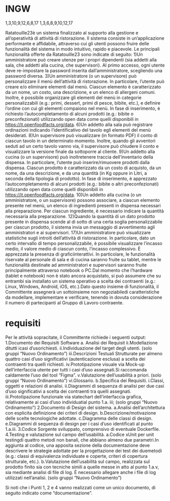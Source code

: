 # INGW
1,3,10,9,12,6,8,17
1,3,6,8,9,10,12,17

Ratatouille23è  un   sistema  finalizzato  al  supporto  alla  gestione  e  all’operatività  di  attività  di ristorazione. Il sistema consiste in un’applicazione performante e affidabile,  attraverso  cui  gli  utenti possono fruire delle funzionalità del sistema in modo intuitivo, rapido e piacevole. Le principali funzionalità offerte da Ratatouille23 sono indicate di seguito:
1)Un amministratore può creare utenze per i propri dipendenti (sia addetti alla sala, che addetti alla  cucina,  che  supervisori).  Al  primo  accesso,  ogni  utente  deve  re-impostare  la  password inserita dall’amministratore, scegliendo una password diversa.
3)Un amministratore (o un supervisore) può personalizzare il menù dell’attività di ristorazione. In particolare,  l’utente  può  creare  e/o  eliminare  elementi  dal  menù.  Ciascun  elemento  è caratterizzato da un nome, un costo, una descrizione, e un elenco di allergeni comuni. Inoltre, è possibile organizzare gli elementi del menù in categorie personalizzabili (e.g.: primi, dessert, primi di pesce, bibite, etc.), e definire l’ordine con cui gli elementi compaiono nel menù. In fase di  inserimento,  è  richiesto  l’autocompletamento    di    alcuni    prodotti    (e.g.:    bibite    o preconfezionati) utilizzando open data come quelli disponibili in https://it.openfoodfacts.org/data.
6)Un addetto alla sala può registrare ordinazioni indicando l’identificativo del tavolo egli elementi del menù desiderati.
8)Un supervisore può visualizzare (in formato PDF) il conto di ciascun tavolo in un determinato momento. Inoltre, quando gli avventori seduti ad un certo tavolo vanno via, il supervisore può chiudere il conto e visualizzare la versione finale da sottoporre al cliente.
9)Un  addetto  alla  cucina  (o  un  supervisore)  può  inoltretenere traccia dell’inventario della dispensa. In particolare, l’utente può inserire/rimuovere prodotti dalla dispensa. Ciascun prodotto  è  caratterizzato  da  un  costo  di  acquisto,  da  un  nome,  da  una  descrizione,  e  da  una quantità (in Kg oppure in Litri, a seconda della tipologia di prodotto). In fase di inserimento, è apprezzato  l’autocompletamento  di  alcuni  prodotti  (e.g.:  bibite  o  altri  preconfezionati) utilizzando open data come quelli disponibili in https://it.openfoodfacts.org/data.
10)Un  addetto  alla  cucina  (o  un  amministratore,  o  un  supervisore)  possono  associare,  a  ciascun elemento  presente  nel  menù,  un  elenco  di  ingredienti  presenti  in  dispensa  necessari  alla preparazione.  Per  ciascun  ingrediente,  è  necessario  indicare  la  quantità  necessaria  alla preparazione.
12)Quando  la  quantità  di  un  dato  prodotto  presente  in  dispensa  scende  al  di  sotto  di  una  certa soglia personalizzabile per ciascun prodotto, il sistema invia un messaggio di avvertimento agli amministratori e ai supervisori.
17)Un  amministratore  può  visualizzare  statistiche sugli introiti dell’attività di ristorazione. In particolare, dato un certo intervallo di tempo personalizzabile, è possibile visualizzare l’incasso medio, il valore medio di ciascun conto, l’incasso complessivo. È apprezzata la presenza di graficiinterattivi.
In particolare, le funzionalità riservate al personale di sala e di cucina saranno fruite su tablet, mentre  le funzionalità  destinate  ad  amministratori  e  supervisori  saranno  fruite  principalmente  attraverso notebook o PC.Dal momento che l’hardware (tablet e notebook) non è stato ancora acquistato, si può assumere  che  su  entrambi  sia  installato  un  sistema  operativo  a  scelta  dei  contraenti  (e.g.:  Linux, Windows, Android, iOS, etc.).Dato  questo  insieme  di  funzionalità,  il  Committente  assegnerà  un  sottoinsieme non  negoziabiledi caratteristiche da modellare, implementare e verificare, tenendo in dovuta considerazione il numero di partecipanti al Gruppo di Lavoro contraente.

# requisiti

Per le attività sopracitate, il Committente richiede i seguenti output:
1.Documento dei Requisiti Software
  a. Analisi dei Requisit
    ii.Modellazione ditutti icasi d’usorichiesti.
    ii.Individuazione del target degli utenti. (solo gruppi “Nuovo Ordinamento”)
    iii.Descrizioni Testuali Strutturate per almeno quattro casi d’uso significativi (autenticazione esclusa) a scelta dei contraenti tra quelli richiesti.
    iv.Prototipazione visuale via Mock-up dell’interfaccia utente per tutti i casi d’uso assegnati.Si raccomanda caldamente l’uso del tool “Figma”.
    v.Valutazione dell’usabilità a priori. (solo gruppi “Nuovo Ordinamento”)
    vi.Glossario.
  b.Specifica dei Requisiti.
    i.Classi, oggetti e relazioni di analisi.
    ii.Diagrammi di sequenza di analisi per due casi d’uso significativi a scelta dei contraenti tra quelli assegnati.
    iii.Prototipazione funzionale via statechart dell’interfaccia grafica, relativamente ai casi d’uso individuatial punto 1.a.
    iii; (solo gruppi “Nuovo Ordinamento”)
2.Documento di Design del sistema.
  a.Analisi dell’architettura con esplicita definizione dei criteri di design.
  b.Descrizione/motivazione delle scelte tecnologiche adottate.
  c.Diagramma delle classi di design.
  e.Diagrammi di sequenza di design per i casi d’uso identificati al punto 1.a.iii.
3.Codice Sorgente sviluppato, comprensivo di eventuale Dockerfile.
4.Testing e valutazione sul campo dell’usabilità.
  a.Codice xUnit per unit testingdi quattro metodi non banali, che abbiano almeno due parametri.In aggiunta al codice, una apposita sezione della documentazione deve descrivere le strategie adottate per la progettazione dei test dei duemetodi (e.g.: classi di equivalenza individuate e coperte, criteri di copertura strutturale, etc.).
  b.Valutazione dell’usabilità sul campo, realizzata sul prodotto finito sia con tecniche simili a quelle messe in atto al punto 1.a.v, sia mediante analisi di file di log. È necessario allegare anche i file di log utilizzati nell’analisi. (solo gruppi “Nuovo Ordinamento”)
  
Si  noti  che  i  Punti  1,  2  e  4  vanno  realizzati  come  un  unico  documento,  di  seguito  indicato  come “documentazione”.

